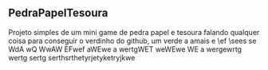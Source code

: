 PedraPapelTesoura
-----------------
Projeto simples de um mini game de pedra papel e tesoura falando qualquer coisa para conseguir o verdinho do github, um verde a amais 
e \ef \sees se
 WdA wQ WwAW
 EFwef aWEwe 
a wertgWET weWEwe WE
a wergewrtg wertg sertg serthsrthetyrjetyketryjkwe
